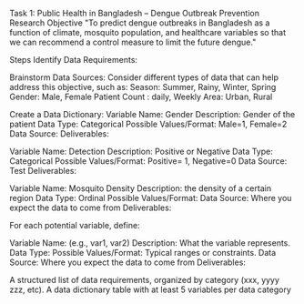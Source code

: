 Task 1: Public Health in Bangladesh – Dengue Outbreak Prevention
Research Objective
"To predict dengue outbreaks in Bangladesh as a function of climate, mosquito population, and healthcare variables so that we can recommend a control measure to limit the future dengue."

Steps
Identify Data Requirements:

Brainstorm Data Sources:
Consider different types of data that can help address this objective, such as:
Season: Summer, Rainy, Winter, Spring
Gender: Male, Female
Patient Count : daily, Weekly
Area: Urban, Rural

Create a Data Dictionary:
Variable Name: Gender
Description: Gender of the patient
Data Type: Categorical
Possible Values/Format: Male=1, Female=2
Data Source: 
Deliverables:


Variable Name: Detection
Description: Positive or Negative
Data Type: Categorical
Possible Values/Format: Positive= 1, Negative=0
Data Source: Test
Deliverables:

Variable Name: Mosquito Density
Description: the density of a certain region
Data Type: Ordinal
Possible Values/Format: 
Data Source: Where you expect the data to come from
Deliverables:



For each potential variable, define:

Variable Name: (e.g., var1, var2)
Description: What the variable represents.
Data Type:
Possible Values/Format: Typical ranges or constraints.
Data Source: Where you expect the data to come from
Deliverables:

A structured list of data requirements, organized by category (xxx, yyyy zzz, etc).
A data dictionary table with at least 5 variables per data category
